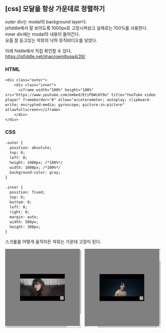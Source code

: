## [css] 모달을 항상 가운데로 정렬하기

outer div는 modal의 background layer다.  
jsfiddle에서 잘 보이도록 1000px로 고정시켜놨고 실제로는 100%를 사용한다.  
inner div에는 modal의 내용이 들어간다.  
요즘 잘 듣고있는 악뮤의 낙하 뮤직비디오를 넣었다.  

아래 fiddle에서 직접 확인할 수 있다.  
https://jsfiddle.net/jjhan/oem8sqa4/28/

### HTML
```
<div class="outer">
    <div class="inner">
      <iframe width="100%" height="100%" src="https://www.youtube.com/embed/EtiPbWzUY9o" title="YouTube video player" frameborder="0" allow="accelerometer; autoplay; clipboard-write; encrypted-media; gyroscope; picture-in-picture" allowfullscreen></iframe>
    </div>
</div>
```

### CSS
```
.outer {
  position: absolute;
  top: 0;
  left: 0;
  height: 1000px; /*100%*/
  width: 1000px; /*100%*/
  background-color: gray;
}

.inner {
  position: fixed;
  top: 0;
  bottom: 0;
  left: 0;
  right: 0;
  margin: auto;
  width: 500px;  
  height: 300px;
}
```

스크롤를 어떻게 움직이든 악뮤는 가운데 고정이 된다.  
 
![](./images/1.png)